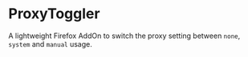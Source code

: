# ProxyToggler
A lightweight Firefox AddOn to switch the proxy setting between `none`, `system` and `manual` usage.
